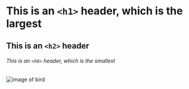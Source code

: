 # This is an `<h1>` header, which is the largest

## This is an `<h2>` header

###### This is an `<h6>` header, which is the smallest

![image of bird](https://github.com/ChardPeter/skills-communicate-using-markdown/assets/125579943/80f7e64b-a7b6-40de-b638-9aa3e2ec2eae)

